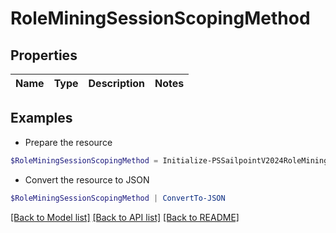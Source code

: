 # RoleMiningSessionScopingMethod
## Properties

Name | Type | Description | Notes
------------ | ------------- | ------------- | -------------

## Examples

- Prepare the resource
```powershell
$RoleMiningSessionScopingMethod = Initialize-PSSailpointV2024RoleMiningSessionScopingMethod 
```

- Convert the resource to JSON
```powershell
$RoleMiningSessionScopingMethod | ConvertTo-JSON
```

[[Back to Model list]](../README.md#documentation-for-models) [[Back to API list]](../README.md#documentation-for-api-endpoints) [[Back to README]](../README.md)

